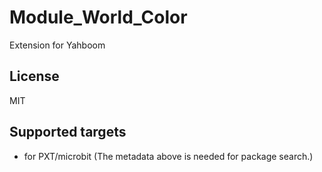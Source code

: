 # Module_World_Color

Extension for Yahboom

## License

MIT

## Supported targets

* for PXT/microbit
(The metadata above is needed for package search.)
